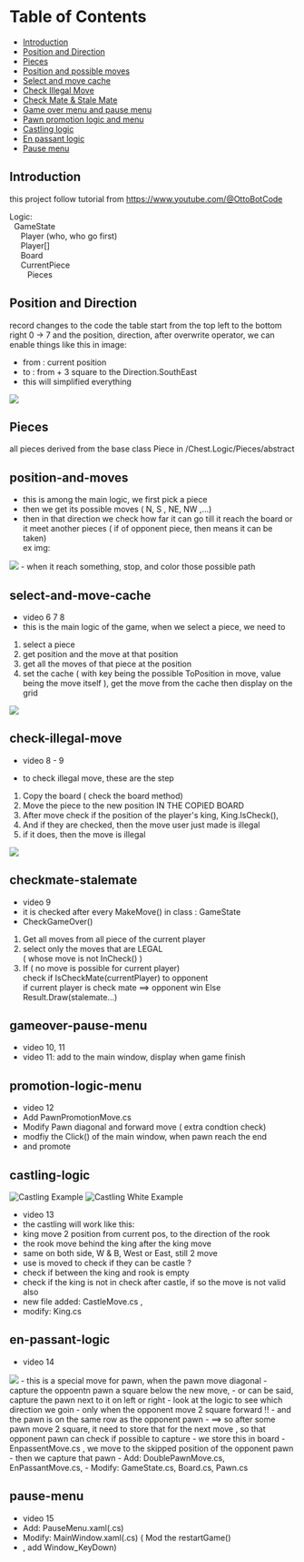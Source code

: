# Table of Contents
- [Introduction](#introduction)
- [Position and Direction](#position-and-direction)
- [Pieces](#image-example)
- [Position and possible moves](#position-and-moves)
- [Select and move cache](#select-and-move-cache)
- [Check Illegal Move](#check-illegal-move)
- [Check Mate & Stale Mate](#checkmate-stalemate)
- [Game over menu and pause menu](#gameover-pause-menu)
- [Pawn promotion logic and menu](#promotion-logic-menu)
- [Castling logic](#castling-logic)
- [En passant logic](#en-passant-logic)
- [Pause menu](#pause-menu)
## Introduction
this project follow tutorial from https://www.youtube.com/@OttoBotCode


Logic:<br/>
&nbsp;&nbsp;GameState <br/>
&nbsp;&nbsp;&nbsp;&nbsp;&nbsp;Player (who, who go first)<br/>
&nbsp;&nbsp;&nbsp;&nbsp;&nbsp;Player[]<br/>
&nbsp;&nbsp;&nbsp;&nbsp;&nbsp;Board <br/>
&nbsp;&nbsp;&nbsp;&nbsp;&nbsp;CurrentPiece <br/>
&nbsp;&nbsp;&nbsp;&nbsp;&nbsp;&nbsp;&nbsp;&nbsp;Pieces<br/>

## Position and Direction
record changes to the code
the table start from the top left to the bottom right 0 -> 7
and the position, direction, after overwrite operator, we can enable 
things like this in image:
* from : current position
* to : from + 3 square to the Direction.SouthEast
* this will simplified everything 


<img src="./mdsrc/scrs_direction_pos.png">


## Pieces
all pieces derived from the base class Piece
in /Chest.Logic/Pieces/abstract

## position-and-moves
- this is among the main logic, we first pick a piece <br/>
- then we get its possible moves ( N, S , NE, NW ,...) <br/>
- then in that direction we check how far it can go till it reach the board 
or it meet another pieces ( if of opponent piece, then means it can 
be taken)<br/>
ex img:
<img src="./mdsrc/scrs_moves_position.png">
- when it reach something, stop, and color those possible path


## select-and-move-cache
- video 6 7 8
- this is the main logic of the game, when we select a piece, we need to
1. select a piece <br/>
2. get position and the move at that position <br/>
3. get all the moves of that piece at the position <br/>
4. set the cache ( with key being the possible ToPosition in move, value being the move itself ), 
get the move from the cache
then display on the grid 
<img src="./mdsrc/srcs_movecache_select_explain.png">

## check-illegal-move
- video 8 - 9
* to check illegal move, these are the step
1. Copy the board ( check the board method) 
2. Move the piece to the new position IN THE COPIED BOARD
3. After move check if the position of the player's king, King.IsCheck(),
4. And if they are checked, then the move user just made is illegal
5. if it does, then the move is illegal
<img src="./mdsrc/scrs_check_illegal_move.png">


## checkmate-stalemate
- video 9
- it is checked after every MakeMove() in  class : GameState
- CheckGameOver()
1. Get all moves from all piece of the current player
2. select only the moves that are LEGAL <br/>
   ( whose move is not InCheck() )
3. If ( no move is possible for current player) <br/>
   check if IsCheckMate(currentPlayer) to opponent <br/>
   if current player is check mate ==> opponent win
   Else Result.Draw(stalemate...)

## gameover-pause-menu
- video 10, 11
- video 11: add to the main window, display when game finish


## promotion-logic-menu
- video 12
- Add PawnPromotionMove.cs 
- Modify Pawn diagonal and forward move ( extra condtion check)
- modfiy the Click() of the main window, when pawn reach the end 
- and promote

## castling-logic

  <img src="./mdsrc/scrs_castling.png" alt="Castling Example" />
  <img src="./mdsrc/scrs_castling_w.png" alt="Castling White Example" />

 - video 13
- the castling will work like this:
- king move 2 position from current pos, to the direction of the rook
- the rook move behind the king after the king move
- same on both side, W & B, West or East, still 2 move
- use is moved to check if they can be castle ? 
- check if between the king and rook is empty
- check if the king is not in check after castle, if so the
move is not valid also
- new file added: CastleMove.cs , 
- modify: King.cs

## en-passant-logic
- video 14
<img src="./mdsrc/scrs_en_passant_1.png" />
- this is a special move for pawn, when the pawn move diagonal
- capture the oppoentn pawn a square below the new move, 
- or can be said, capture the pawn next to it on left or right
- look at the logic to see which direction we goin
- only when the opponent move 2 square forward !!
- and the pawn is on the same row as the opponent pawn
- ==> so after some pawn move 2 square, it need to store that for the next 
move , so that opponent pawn can check if possible to capture
- we store this in board
- EnpassentMove.cs , we move to the skipped position of the opponent pawn
- then we capture that pawn
- Add: DoublePawnMove.cs, EnPassantMove.cs, 
- Modify: GameState.cs, Board.cs, Pawn.cs

## pause-menu
- video 15
- Add: PauseMenu.xaml(.cs)
- Modify: MainWindow.xaml(.cs) ( Mod the restartGame() 
- , add Window_KeyDown)